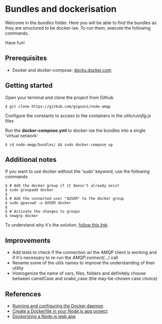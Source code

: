 # Bundles and dockerisation

Welcome in the _bundles_ folder. Here you will be able to find the bundles as they are 
structured to be docker-ise. To run them, execute the following commands.

Have fun!

## Prerequisites

* Docker and docker-compose: [docks.docker.com](https://docs.docker.com/engine/installation/linux/ubuntu/)

##  Getting started

Open your terminal and clone the project from Github

```shell
$ git clone https://github.com/gigouni/node-amqp
```

Configure the constants to access to the containers in the _utils/config.js_ files

Run the __docker-compose.yml__ to docker-ise the bundles into a single 'virtual network'

```shell
$ cd node-amqp/bundles/ && sudo docker-compose up
```

## Additional notes

If you want to use docker without the 'sudo' keyword, use the following commands

```shell
$ # Add the docker group if it doesn't already exist
$ sudo groupadd docker
$
$ # Add the connected user "$USER" to the docker group
$ sudo gpasswd -a $USER docker
$
$ # Activate the changes to groups
$ newgrp docker
```

To understand why it's the solution, [follow this link](https://askubuntu.com/questions/477551/how-can-i-use-docker-without-sudo).

## Improvements

* Add tests to check if the connection w/ the AMQP client is working and 
if it's necessary to re-run the _AMQP.connect(...)_ call
* Rename some of the _utils_ names to improve the understanding of their utility
* Homogenize the name of vars, files, folders and definitely choose between 
camelCase and snake_case (the may-be-chosen case choice)

## References

* [Running and configuring the Docker daemon](https://hub.docker.com/_/node/)
* [Create a Dockerfile in your Node.js app project](https://hub.docker.com/_/rabbitmq/)
* [Dockerizing a Node.js web app](https://nodejs.org/en/docs/guides/nodejs-docker-webapp/)